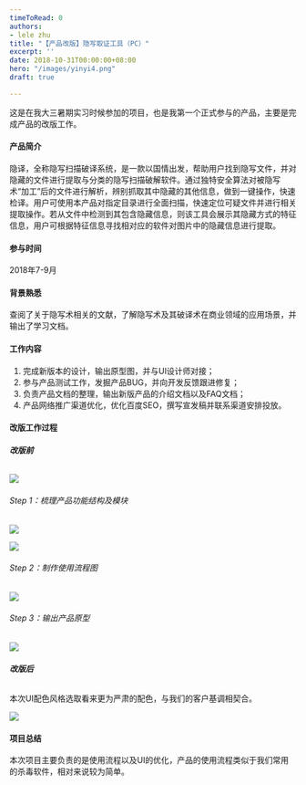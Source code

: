 ```yaml
---
timeToRead: 0
authors:
- lele zhu
title: "【产品改版】隐写取证工具（PC）"
excerpt: ''
date: 2018-10-31T00:00:00+08:00
hero: "/images/yinyi4.png"
draft: true

---
```

这是在我大三暑期实习时候参加的项目，也是我第一个正式参与的产品，主要是完成产品的改版工作。

#### 产品简介

隐译，全称隐写扫描破译系统，是一款以国情出发，帮助用户找到隐写文件，并对隐藏的文件进行提取与分类的隐写扫描破解软件。通过独特安全算法对被隐写术“加工”后的文件进行解析，辨别抓取其中隐藏的其他信息，做到一键操作，快速检译。用户可使用本产品对指定目录进行全面扫描，快速定位可疑文件并进行相关提取操作。若从文件中检测到其包含隐藏信息，则该工具会展示其隐藏方式的特征信息，用户可根据特征信息寻找相对应的软件对图片中的隐藏信息进行提取。

#### 参与时间

2018年7-9月

#### 背景熟悉

查阅了关于隐写术相关的文献，了解隐写术及其破译术在商业领域的应用场景，并输出了学习文档。

#### 工作内容

1. 完成新版本的设计，输出原型图，并与UI设计师对接；
2. 参与产品测试工作，发掘产品BUG，并向开发反馈跟进修复；
3. 负责产品文档的整理，输出新版产品的介绍文档以及FAQ文档；
4. 产品网络推广渠道优化，优化百度SEO，撰写宣发稿并联系渠道安排投放。

#### **改版工作过程**

###### **改版前**

![](/images/yinyi4.png)

###### Step 1：梳理产品功能结构及模块

![](/images/yinyi2.png)

![](/images/8.jpg)

###### Step 2：制作使用流程图

![](/images/9.jpg)

###### Step 3：输出产品原型

![](/images/7.jpg)

###### **改版后**

本次UI配色风格选取看来更为严肃的配色，与我们的客户基调相契合。

![](/images/yinyi5.png)

#### 项目总结

本次项目主要负责的是使用流程以及UI的优化，产品的使用流程类似于我们常用的杀毒软件，相对来说较为简单。